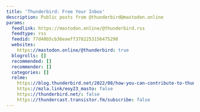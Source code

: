 ```yaml
---
title: 'Thunderbird: Free Your Inbox'
description: Public posts from @thunderbird@mastodon.online
params:
  feedlink: https://mastodon.online/@thunderbird.rss
  feedtype: rss
  feedid: 77d40b5cb36eaeff3782253156475290
  websites:
    https://mastodon.online/@thunderbird: true
  blogrolls: []
  recommended: []
  recommender: []
  categories: []
  relme:
    https://blog.thunderbird.net/2022/08/how-you-can-contribute-to-thunderbird-without-knowing-how-to-code/: false
    https://mzla.link/eoy23_masto: false
    https://thunderbird.net/: false
    https://thundercast.transistor.fm/subscribe: false
---
```

